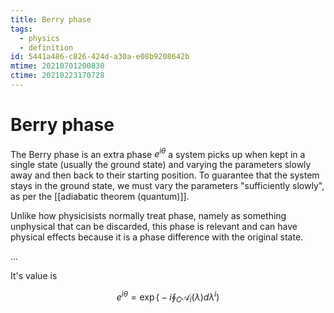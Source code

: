 ```yaml
---
title: Berry phase
tags:
  - physics
  - definition
id: 5441a486-c826-424d-a30a-e08b9208642b
mtime: 20210701200830
ctime: 20210223170728
---
```


# Berry phase
The Berry phase is an extra phase $e^{i\theta}$ a system picks up when kept in a single state (usually the ground state) and varying the parameters slowly away and then back to their starting position.
To guarantee that the system stays in the ground state, we must vary the parameters "sufficiently slowly", as per the [[adiabatic theorem (quantum)]].

Unlike how physicisists normally treat phase, namely as something unphysical that can be discarded, this phase is relevant and can have physical effects because it is a phase difference with the original state.

...

It's value is

$$
e^{i\theta} = \exp\Big(-i \oint_C \mathcal{A}_i(\lambda)d\lambda^i\Big)
$$
